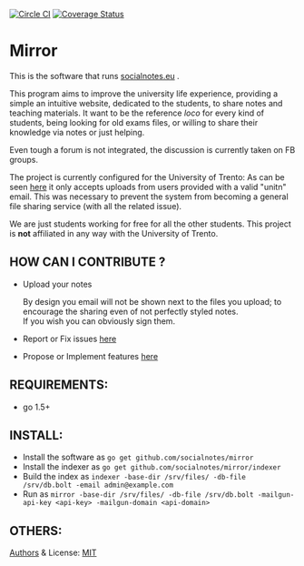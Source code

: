 [![Circle CI](https://circleci.com/gh/socialnotes/mirror.svg?style=shield&circle-token=8972ac38d5a7371716a5a44393986d3b27564223)](https://circleci.com/gh/socialnotes/mirror)
[![Coverage Status](https://coveralls.io/repos/github/socialnotes/mirror/badge.svg?branch=master)](https://coveralls.io/github/socialnotes/mirror?branch=master)
# Mirror
This is the software that runs [socialnotes.eu](https://socialnotes.eu/) .

This program aims to improve the university life experience,
providing a simple an intuitive website,
dedicated to the students, 
to share notes and teaching materials.
It want to be the reference _loco_ for every kind of students,
being looking for old exams files, or willing to share their knowledge via notes or just helping.

Even tough a forum is not integrated, the discussion is currently taken on FB groups.

The project is currently configured for the University of Trento:
As can be seen [here](https://github.com/socialnotes/mirror/blob/8d62da77c534f32d9e2889ed7bcda315ee667e9f/views/upload.go#L51)
it only accepts uploads from users provided with a valid "unitn" email.
This was necessary to prevent the system from becoming a general file sharing service (with all the related issue).

We are just students working for free for all the other students.
This project is __not__ affiliated in any way with the University of Trento.


## HOW CAN I CONTRIBUTE ?
- Upload your notes

    By design you email will not be shown next to the files you upload;
    to encourage the sharing even of not perfectly styled notes.<br>
    If you wish you can obviously sign them.
- Report or Fix issues [here](https://github.com/socialnotes/mirror/issues)
- Propose or Implement features [here](https://github.com/socialnotes/mirror/issues)

## REQUIREMENTS:
- go 1.5+

## INSTALL:
- Install the software as `go get github.com/socialnotes/mirror`
- Install the indexer as `go get github.com/socialnotes/mirror/indexer`
- Build the index as `indexer -base-dir /srv/files/ -db-file /srv/db.bolt -email admin@example.com`
- Run as `mirror -base-dir /srv/files/ -db-file /srv/db.bolt -mailgun-api-key <api-key> -mailgun-domain <api-domain>`

## OTHERS:
[Authors](AUTHORS.md) & License: [MIT](LICENSE.md)
